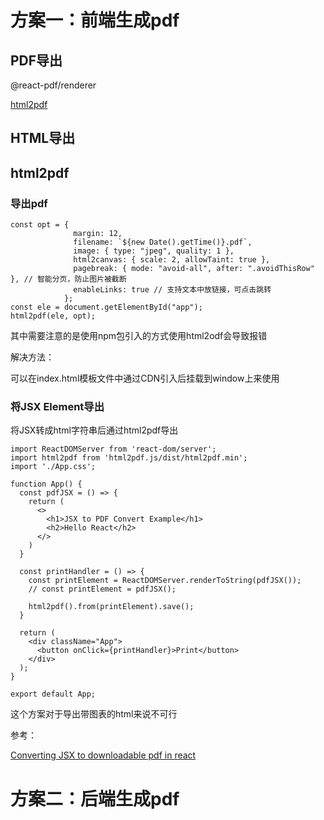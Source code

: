 # 方案一：前端生成pdf

## PDF导出

@react-pdf/renderer

[html2pdf](https://github.com/eKoopmans/html2pdf.js)



## HTML导出



## html2pdf

### 导出pdf

```tsx
const opt = {
              margin: 12,
              filename: `${new Date().getTime()}.pdf`,
              image: { type: "jpeg", quality: 1 },
              html2canvas: { scale: 2, allowTaint: true },
              pagebreak: { mode: "avoid-all", after: ".avoidThisRow" }, // 智能分页，防止图片被截断
              enableLinks: true // 支持文本中放链接，可点击跳转
            };
const ele = document.getElementById("app");
html2pdf(ele, opt);
```

其中需要注意的是使用npm包引入的方式使用html2odf会导致报错

解决方法：

可以在index.html模板文件中通过CDN引入后挂载到window上来使用

### 将JSX Element导出

将JSX转成html字符串后通过html2pdf导出

```tsx
import ReactDOMServer from 'react-dom/server';
import html2pdf from 'html2pdf.js/dist/html2pdf.min';
import './App.css';

function App() {
  const pdfJSX = () => {
    return (
      <>
        <h1>JSX to PDF Convert Example</h1>
        <h2>Hello React</h2> 
      </>
    )
  }

  const printHandler = () => {
    const printElement = ReactDOMServer.renderToString(pdfJSX());
    // const printElement = pdfJSX();

    html2pdf().from(printElement).save();
  }

  return (
    <div className="App">
      <button onClick={printHandler}>Print</button>
    </div>
  );
}

export default App;
```

这个方案对于导出带图表的html来说不可行



参考：

[Converting JSX to downloadable pdf in react](https://dev.to/kazmi066/converting-jsx-to-downloadable-pdf-in-react-20bh)



# 方案二：后端生成pdf